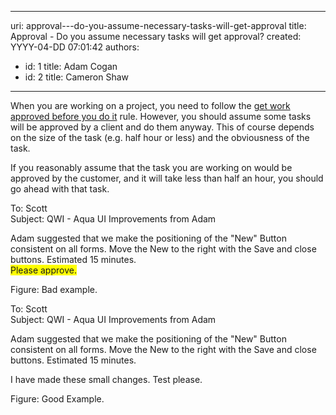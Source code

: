 

---
uri: approval---do-you-assume-necessary-tasks-will-get-approval
title: Approval - Do you assume necessary tasks will get approval?
created: YYYY-04-DD 07:01:42
authors:
  - id: 1
    title: Adam Cogan
  - id: 2
    title: Cameron Shaw
---




<span class='intro'> When you are working on a project, you need to follow the <a href="/approval-do-you-get-work-approved-before-you-do-it" shape="rect">get work approved before you do it</a> rule. However, you should assume some tasks will be approved by a client and do them anyway. This of course depends on the size of the task (e.g.&#160;half hour&#160;or less) and the obviousness of the task. ​ </span>

<p>If you reasonably assume that the task you are working on would be approved by the customer, and it will take less than half an hour, you should go ahead with that task.</p>
<span class="ms-rteCustom-GreyBox"><p>To&#58; Scott <br>Subject&#58; QWI - Aqua UI Improvements from Adam </p>
<p>Adam suggested that we make the positioning of the &quot;New&quot; Button consistent on all forms. Move the New to the right with the Save and close buttons. Estimated 15 minutes. <br><span style="background-color&#58;yellow;">Please approve.</span></p></span><span class="ms-rteCustom-FigureBad">Figure&#58; Bad example.</span><span class="ms-rteCustom-GreyBox"><p>To&#58; Scott <br>Subject&#58; QWI - Aqua UI Improvements from Adam </p>
<p>Adam suggested that we make the positioning of the &quot;New&quot; Button consistent on all forms. Move the New to the right with the Save and close buttons. Estimated 15 minutes.&#160;</p>
<p>I have made these small changes. Test please.</p></span><span class="ms-rteCustom-FigureGood">Figure&#58; Good Example.</span> 


